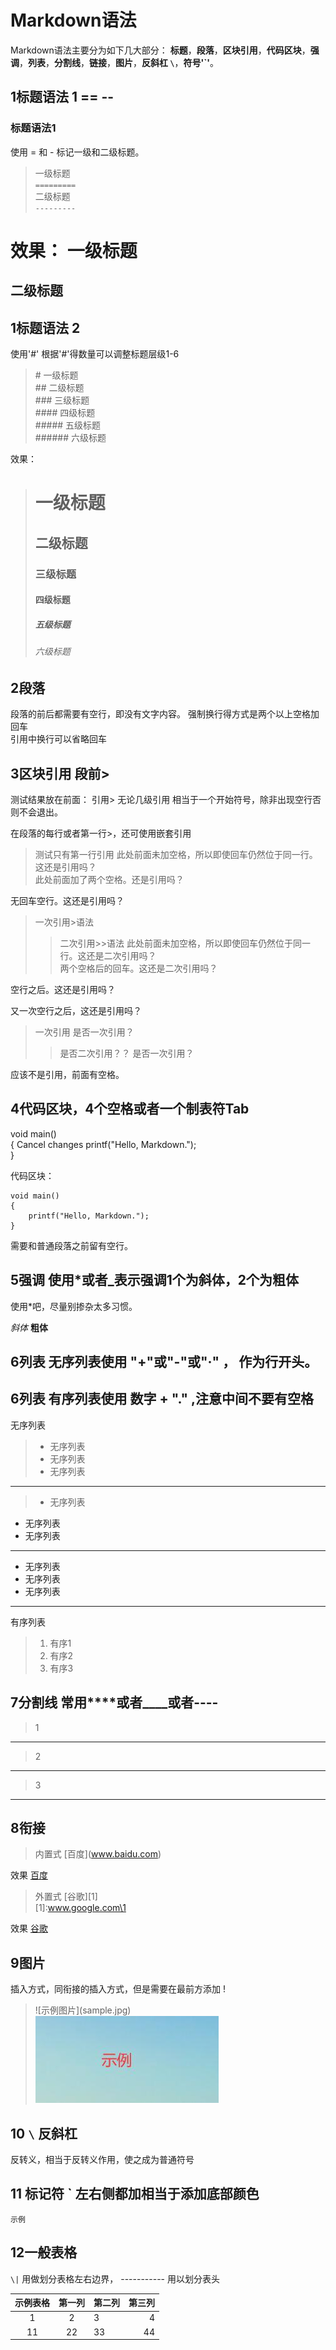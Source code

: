 # Markdown语法


Markdown语法主要分为如下几大部分：
**标题**，**段落**，**区块引用**，**代码区块**，**强调**，**列表**，**分割线**，**链接**，**图片**，**反斜杠 `\`**，**符号'`'**。



## 1标题语法 1 ==  --

### 标题语法1
使用 = 和 - 标记一级和二级标题。
> 一级标题   
> `=========`   
> 二级标题  
> `---------`

效果：
一级标题   
=========   
二级标题
---------  

## 1标题语法 2
使用'#'
根据'#'得数量可以调整标题层级1-6
> \# 一级标题   
> \## 二级标题   
> \### 三级标题   
> \#### 四级标题   
> \##### 五级标题   
> \###### 六级标题    

效果：
> # 一级标题   
> ## 二级标题   
> ### 三级标题   
> #### 四级标题   
> ##### 五级标题   
> ###### 六级标题


## 2段落

段落的前后都需要有空行，即没有文字内容。
强制换行得方式是两个以上空格加回车     
引用中换行可以省略回车

## 3区块引用 段前>

测试结果放在前面：
引用\> 无论几级引用 相当于一个开始符号，除非出现空行否则不会退出。

在段落的每行或者第一行>，还可使用嵌套引用
>测试只有第一行引用
此处前面未加空格，所以即使回车仍然位于同一行。这还是引用吗？  
此处前面加了两个空格。还是引用吗？

无回车空行。这还是引用吗？   

>一次引用\>语法
>>二次引用\>>语法
此处前面未加空格，所以即使回车仍然位于同一行。这还是二次引用吗？  
两个空格后的回车。这还是二次引用吗？

空行之后。这还是引用吗？

又一次空行之后，这还是引用吗？

>一次引用
>是否一次引用？     
>>是否二次引用？？
>是否一次引用？

应该不是引用，前面有空格。

## 4代码区块，4个空格或者一个制表符Tab

void main()    
{    Cancel changes
    printf("Hello, Markdown.");    
}    

代码区块：

    void main()
    {
        printf("Hello, Markdown.");
    }  

需要和普通段落之前留有空行。

## 5强调 使用\*或者\_表示强调1个为斜体，2个为粗体
使用*吧，尽量别掺杂太多习惯。

*斜体*
**粗体**

## 6列表  无序列表使用  "+"或"-"或"·" ， 作为行开头。
## 6列表  有序列表使用 数字 + "." ,注意中间不要有空格

无序列表

> - 无序列表
> - 无序列表
> - 无序列表

************

> - 无序列表  
- 无序列表
- 无序列表

************

- 无序列表
- 无序列表
- 无序列表

*****************

有序列表
> 1. 有序1
> 2. 有序2
> 3. 有序3

## 7分割线 常用****或者____或者----

>1      
********

>2        
________

>3     
-----------------


## 8衔接  

> 内置式
\[百度\]\(www.baidu.com)

效果 [百度](www.baidu.com)     

> 外置式
\[谷歌\]\[1\]      
\[1\]\:www.google.com\1

效果 [谷歌][谷歌1]      


 [谷歌1]:wwww.google.com     





## 9图片
插入方式，同衔接的插入方式，但是需要在最前方添加 \! 

> \!\[示例图片\]\(sample.jpg\)     
![示例图片内](sample.jpg)


## 10 `\` 反斜杠
反转义，相当于反转义作用，使之成为普通符号

## 11 标记符 \` 左右侧都加相当于添加底部颜色

`示例`

## 12一般表格

 `\|` 用做划分表格左右边界， \----------- 用以划分表头

 |示例表格|第一列|第二列|第三列|
 |:-:|:-:|:--|---:|
 |1|2|3|4|
 |11|22|33|44|




 




 




















